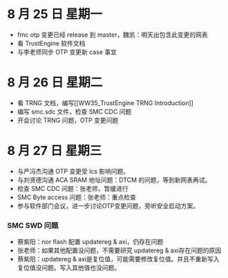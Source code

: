 # 8 月 25 日 星期一

- fmc otp 变更已经 release 到 master，魏凯：明天出包含此变更的网表
- 看 TrustEngine 软件文档
- 与李老师同步 OTP 变更新 case 事宜

# 8 月 26 日 星期二

- 看 TRNG 文档，编写[[WW35_TrustEngine TRNG Introduction]]
- 编写 smc.sdc 文件，检查 SMC CDC 问题
- 开会讨论 TRNG 问题，OTP 变更问题

# 8 月 27 日 星期三

- 与严冯杰沟通 OTP 变更受 lcs 影响问题。
- 与刘贤德沟通 ACA SRAM 地址问题：DTCM 的问题，等到新网表再试。
- 检查 SMC CDC 问题：张老师，暂缓进行
- SMC Byte access 问题：张老师：重点检查
- 参与软件部门会议，进一步讨论OTP变更问题，旁听安全启动方案。

### SMC SWD 问题

- 蔡紫阳：nor flash 配置 updatereg & axi，仍存在问题
- 张老师：如果其他配置没问题，不需要研究 updatereg & axi存在问题的原因
- 蔡紫阳：updatereg & axi是复位值，可能需要修改复位值。并且不重新写入复位值没问题。写入其他值也没问题。
